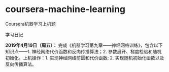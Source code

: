 # coursera-machine-learning
Coursera机器学习上机题

学习日记

**2019年4月19日（周五）：** 完成《机器学习第九章——神经网络训练》，包含以下知识点——1. 神经网络代价函数和反向传播算法；2. 参数展开、梯度检验和随机初始化。上机操作：1. 实现神经网络前匮和代价函数; 2. 实现随机初始化函数以及反向传播算法。
